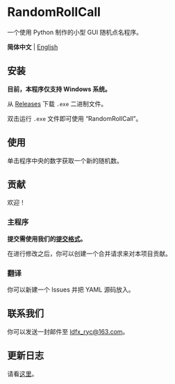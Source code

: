 # RandomRollCall

一个使用 Python 制作的小型 GUI 随机点名程序。

**简体中文** | [English](./README.md)

## 安装

**目前，本程序仅支持 Windows 系统。**

从 [Releases](https://github.com/ren-yc/RandomRollCall/releases) 下载 `.exe` 二进制文件。

双击运行 `.exe` 文件即可使用 “RandomRollCall”。

## 使用

单击程序中央的数字获取一个新的随机数。

## 贡献

欢迎！

### 主程序

**提交需使用我们的[提交格式](https://github.com/ren-yc/RycGitCommitMsgStd)。**

在进行修改之后，你可以创建一个合并请求来对本项目贡献。

### 翻译

你可以新建一个 Issues 并把 YAML 源码放入。

## 联系我们

你可以发送一封邮件至 [ldfx_ryc@163.com](mailto:ldfx_ryc@163.com)。

## 更新日志

请看[这里](./CHANGELOG.md)。
